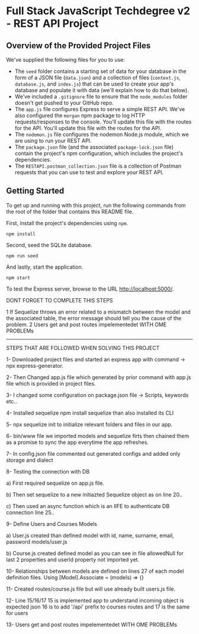 
# Full Stack JavaScript Techdegree v2 - REST API Project

## Overview of the Provided Project Files

We've supplied the following files for you to use:

* The `seed` folder contains a starting set of data for your database in the form of a JSON file (`data.json`) and a collection of files (`context.js`, `database.js`, and `index.js`) that can be used to create your app's database and populate it with data (we'll explain how to do that below).
* We've included a `.gitignore` file to ensure that the `node_modules` folder doesn't get pushed to your GitHub repo.
* The `app.js` file configures Express to serve a simple REST API. We've also configured the `morgan` npm package to log HTTP requests/responses to the console. You'll update this file with the routes for the API. You'll update this file with the routes for the API.
* The `nodemon.js` file configures the nodemon Node.js module, which we are using to run your REST API.
* The `package.json` file (and the associated `package-lock.json` file) contain the project's npm configuration, which includes the project's dependencies.
* The `RESTAPI.postman_collection.json` file is a collection of Postman requests that you can use to test and explore your REST API.

## Getting Started

To get up and running with this project, run the following commands from the root of the folder that contains this README file.

First, install the project's dependencies using `npm`.

```
npm install

```

Second, seed the SQLite database.

```
npm run seed
```

And lastly, start the application.

```
npm start
```

To test the Express server, browse to the URL [http://localhost:5000/](http://localhost:5000/).

DONT FORGET TO COMPLETE THIS STEPS

1 If Sequelize throws an error related to a mismatch between the model and the associated table, the error message should tell you the cause of the problem.
2 Users get and post routes impelementedet WITH OME PROBLEMs



--------------------------------------------------

STEPS THAT ARE FOLLOWED WHEN SOLVING THIS PROJECT

1- Downloaded project files and started an express app with command  -> npx express-generator.

2- Then Changed app.js file which generated by prior command with app.js file which is provided in project files.

3- I changed some configuration on package.json file -> Scripts, keywords etc..

4- Installed sequelize npm install sequelize than also installed its CLI

5- npx sequelize init to initialize relevant folders and files in our app.

6- bin/www file we imported models and sequelize firts then chained them as a promise to
sync the app everytime the app refreshes.

7- In config.json file commented out generated configs and added only storage and dialect

8- Testing the connection with DB

  a) First required sequelize on app.js file.

  b) Then set sequelize to a new initiazted Sequelize object as on line 20..

  c) Then used an async function which is an IIFE to authenticate DB connection line 25..

9- Define Users and Courses Models

  a) User.js created than defined model with id, name, surname, email, password models/user.js

  b) Course.js created defined model as you can see in file allowedNull for last 2 properties and userId property not imported yet.

10- Relationships between models are defined on lines 27 of each model definition files.
Using  [Model].Associate = (models) => {}

11- Created routes/course.js file but will use already built users.js file.

12- Line 15/16/17   15 is implemented app to understand incoming object is expected json
16 is to add '/api' prefix to courses routes and 17 is the same for users

13- Users get and post routes impelementedet WITH OME PROBLEMs

